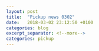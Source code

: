 ```yaml
---
layout: post
title:  "Pickup news 0302"
date:   2018-03-02 23:12:50 +0100
categories: blog
excerpt_separator: <!--more-->
categories: pickup
---
```

